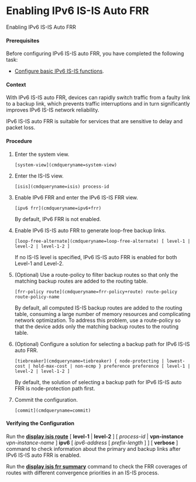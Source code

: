Enabling IPv6 IS-IS Auto FRR
============================

Enabling IPv6 IS-IS Auto FRR

#### Prerequisites

Before configuring IPv6 IS-IS auto FRR, you have completed the following task:

* [Configure basic IPv6 IS-IS functions](vrp_isis_ipv6_cfg_0012.html).

#### Context

With IPv6 IS-IS auto FRR, devices can rapidly switch traffic from a faulty link to a backup link, which prevents traffic interruptions and in turn significantly improves IPv6 IS-IS network reliability.

IPv6 IS-IS auto FRR is suitable for services that are sensitive to delay and packet loss.


#### Procedure

1. Enter the system view.
   
   
   ```
   [system-view](cmdqueryname=system-view)
   ```
2. Enter the IS-IS view.
   
   
   ```
   [isis](cmdqueryname=isis) process-id
   ```
3. Enable IPv6 FRR and enter the IPv6 IS-IS FRR view.
   
   
   ```
   [ipv6 frr](cmdqueryname=ipv6+frr)
   ```
   
   By default, IPv6 FRR is not enabled.
4. Enable IPv6 IS-IS auto FRR to generate loop-free backup links.
   
   
   ```
   [loop-free-alternate](cmdqueryname=loop-free-alternate) [ level-1 | level-2 | level-1-2 ]
   ```
   
   
   
   If no IS-IS level is specified, IPv6 IS-IS auto FRR is enabled for both Level-1 and Level-2.
5. (Optional) Use a route-policy to filter backup routes so that only the matching backup routes are added to the routing table.
   
   
   ```
   [frr-policy route](cmdqueryname=frr-policy+route) route-policy route-policy-name
   ```
   
   By default, all computed IS-IS backup routes are added to the routing table, consuming a large number of memory resources and complicating network optimization. To address this problem, use a route-policy so that the device adds only the matching backup routes to the routing table.
6. (Optional) Configure a solution for selecting a backup path for IPv6 IS-IS auto FRR.
   
   
   ```
   [tiebreaker](cmdqueryname=tiebreaker) { node-protecting | lowest-cost | hold-max-cost | non-ecmp } preference preference [ level-1 | level-2 | level-1-2 ]
   ```
   
   By default, the solution of selecting a backup path for IPv6 IS-IS auto FRR is node-protection path first.
7. Commit the configuration.
   
   
   ```
   [commit](cmdqueryname=commit)
   ```

#### Verifying the Configuration

Run the [**display isis route**](cmdqueryname=display+isis+route) [ **level-1** | **level-2** ] [ *process-id* | **vpn-instance** *vpn-instance-name* ] **ipv6** [ *ipv6-address* [ *prefix-length* ] ] [ **verbose** ] command to check information about the primary and backup links after IPv6 IS-IS auto FRR is enabled.

Run the [**display isis frr summary**](cmdqueryname=display+isis+frr+summary) command to check the FRR coverages of routes with different convergence priorities in an IS-IS process.